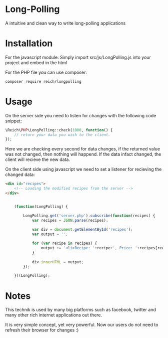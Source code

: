 # Long-Polling

A intuitive and clean way to write long-polling applications


# Installation

For the javascript module:
Simply import src/js/LongPolling.js into your project and embed in the html

For the PHP file you can use composer:
```sh
composer require reich/longpolling
```


# Usage

On the server side you need to listen for changes with the following code snippet:
```php
\Reich\PHP\LongPolling::check(1000, function() {
	// return your data you wish to the client.
});
```

Here we are checking every second for data changes, if the returned value was not changed, then nothing will happend. If the data infact changed, the client will recieve the new data.

On the client side using javascript we need to set a listener for recieving the changed data:
```html
<div id="recipes">
	<!-- Loading the modified recipes from the server -->
</div>
```

```javascript

	(function(LongPolling) {

		LongPolling.get('server.php').subscribe(function(recipes) {
			var recipes = JSON.parse(recipes);
			
			var div = document.getElementById('recipes');
			var output = '';

			for (var recipe in recipes) {
				output += '<li>Recipe: '+recipe+', Price: '+recipes[recipe]+'</li>'; 
			}
			
			div.innerHTML = output;
		});

	})(LongPolling);

```

# Notes

This technik is used by many big platforms such as facebook, twitter and many other rich internet applications out there.

It is very simple concept, yet very powerful. Now our users do not need to refresh their browser for changes :)